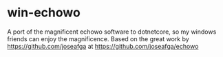 # win-echowo
A port of the magnificent echowo software to dotnetcore, so my windows friends can enjoy the magnificence.
Based on the great work by https://github.com/joseafga at https://github.com/joseafga/echowo
